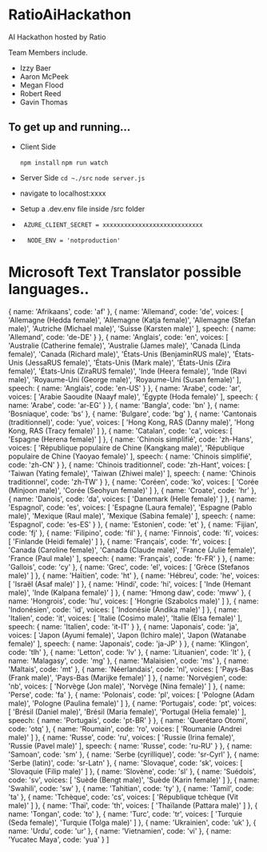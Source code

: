 # RatioAiHackathon
AI Hackathon hosted by Ratio

Team Members include.

* Izzy Baer   
* Aaron McPeek
* Megan Flood
* Robert Reed
* Gavin Thomas

## To get up and running...
  * Client Side

    ``` npm install ```
    ``` npm run watch ```

  * Server Side
    ``` cd ~./src ```
    ``` node server.js ```


* navigate to localhost:xxxx

* Setup a .dev.env file inside /src folder
*      AZURE_CLIENT_SECRET = xxxxxxxxxxxxxxxxxxxxxxxxxxxx 
*       NODE_ENV = 'notproduction' 

# Microsoft Text Translator possible languages..
 { name: 'Afrikaans', code: 'af' },
  { name: 'Allemand',
    code: 'de',
    voices: 
     [ 'Allemagne (Hedda female)',
       'Allemagne (Katja female)',
       'Allemagne (Stefan male)',
       'Autriche (Michael male)',
       'Suisse (Karsten male)' ],
    speech: { name: 'Allemand', code: 'de-DE' } },
  { name: 'Anglais',
    code: 'en',
    voices: 
     [ 'Australie (Catherine female)',
       'Australie (James male)',
       'Canada (Linda female)',
       'Canada (Richard male)',
       'États-Unis (BenjaminRUS male)',
       'États-Unis (JessaRUS female)',
       'États-Unis (Mark male)',
       'États-Unis (Zira female)',
       'États-Unis (ZiraRUS female)',
       'Inde (Heera female)',
       'Inde (Ravi male)',
       'Royaume-Uni (George male)',
       'Royaume-Uni (Susan female)' ],
    speech: { name: 'Anglais', code: 'en-US' } },
  { name: 'Arabe',
    code: 'ar',
    voices: [ 'Arabie Saoudite (Naayf male)', 'Égypte (Hoda female)' ],
    speech: { name: 'Arabe', code: 'ar-EG' } },
  { name: 'Bangla', code: 'bn' },
  { name: 'Bosniaque', code: 'bs' },
  { name: 'Bulgare', code: 'bg' },
  { name: 'Cantonais (traditionnel)',
    code: 'yue',
    voices: 
     [ 'Hong Kong, RAS (Danny male)',
       'Hong Kong, RAS (Tracy female)' ] },
  { name: 'Catalan',
    code: 'ca',
    voices: [ 'Espagne (Herena female)' ] },
  { name: 'Chinois simplifié',
    code: 'zh-Hans',
    voices: 
     [ 'République populaire de Chine (Kangkang male)',
       'République populaire de Chine (Yaoyao female)' ],
    speech: { name: 'Chinois simplifié', code: 'zh-CN' } },
  { name: 'Chinois traditionnel',
    code: 'zh-Hant',
    voices: [ 'Taiwan (Yating female)', 'Taiwan (Zhiwei male)' ],
    speech: { name: 'Chinois traditionnel', code: 'zh-TW' } },
  { name: 'Coréen',
    code: 'ko',
    voices: [ 'Corée (Minjoon male)', 'Corée (Seohyun female)' ] },
  { name: 'Croate', code: 'hr' },
  { name: 'Danois',
    code: 'da',
    voices: [ 'Danemark (Helle female)' ] },
  { name: 'Espagnol',
    code: 'es',
    voices: 
     [ 'Espagne (Laura female)',
       'Espagne (Pablo male)',
       'Mexique (Raul male)',
       'Mexique (Sabina female)' ],
    speech: { name: 'Espagnol', code: 'es-ES' } },
  { name: 'Estonien', code: 'et' },
  { name: 'Fijian', code: 'fj' },
  { name: 'Filipino', code: 'fil' },
  { name: 'Finnois',
    code: 'fi',
    voices: [ 'Finlande (Heidi female)' ] },
  { name: 'Français',
    code: 'fr',
    voices: 
     [ 'Canada (Caroline female)',
       'Canada (Claude male)',
       'France (Julie female)',
       'France (Paul male)' ],
    speech: { name: 'Français', code: 'fr-FR' } },
  { name: 'Gallois', code: 'cy' },
  { name: 'Grec', code: 'el', voices: [ 'Grèce (Stefanos male)' ] },
  { name: 'Haïtien', code: 'ht' },
  { name: 'Hébreu', code: 'he', voices: [ 'Israël (Asaf male)' ] },
  { name: 'Hindi',
    code: 'hi',
    voices: [ 'Inde (Hemant male)', 'Inde (Kalpana female)' ] },
  { name: 'Hmong daw', code: 'mww' },
  { name: 'Hongrois',
    code: 'hu',
    voices: [ 'Hongrie (Szabolcs male)' ] },
  { name: 'Indonésien',
    code: 'id',
    voices: [ 'Indonésie (Andika male)' ] },
  { name: 'Italien',
    code: 'it',
    voices: [ 'Italie (Cosimo male)', 'Italie (Elsa female)' ],
    speech: { name: 'Italien', code: 'it-IT' } },
  { name: 'Japonais',
    code: 'ja',
    voices: 
     [ 'Japon (Ayumi female)',
       'Japon (Ichiro male)',
       'Japon (Watanabe female)' ],
    speech: { name: 'Japonais', code: 'ja-JP' } },
  { name: 'Klingon', code: 'tlh' },
  { name: 'Letton', code: 'lv' },
  { name: 'Lituanien', code: 'lt' },
  { name: 'Malagasy', code: 'mg' },
  { name: 'Malaisien', code: 'ms' },
  { name: 'Maltais', code: 'mt' },
  { name: 'Néerlandais',
    code: 'nl',
    voices: [ 'Pays-Bas (Frank male)', 'Pays-Bas (Marijke female)' ] },
  { name: 'Norvégien',
    code: 'nb',
    voices: [ 'Norvège (Jon male)', 'Norvège (Nina female)' ] },
  { name: 'Perse', code: 'fa' },
  { name: 'Polonais',
    code: 'pl',
    voices: [ 'Pologne (Adam male)', 'Pologne (Paulina female)' ] },
  { name: 'Portugais',
    code: 'pt',
    voices: 
     [ 'Brésil (Daniel male)',
       'Brésil (Maria female)',
       'Portugal (Helia female)' ],
    speech: { name: 'Portugais', code: 'pt-BR' } },
  { name: 'Querétaro Otomi', code: 'otq' },
  { name: 'Roumain',
    code: 'ro',
    voices: [ 'Roumanie (Andrei male)' ] },
  { name: 'Russe',
    code: 'ru',
    voices: [ 'Russie (Irina female)', 'Russie (Pavel male)' ],
    speech: { name: 'Russe', code: 'ru-RU' } },
  { name: 'Samoan', code: 'sm' },
  { name: 'Serbe (cyrillique)', code: 'sr-Cyrl' },
  { name: 'Serbe (latin)', code: 'sr-Latn' },
  { name: 'Slovaque',
    code: 'sk',
    voices: [ 'Slovaquie (Filip male)' ] },
  { name: 'Slovène', code: 'sl' },
  { name: 'Suédois',
    code: 'sv',
    voices: [ 'Suède (Bengt male)', 'Suède (Karin female)' ] },
  { name: 'Swahili', code: 'sw' },
  { name: 'Tahitian', code: 'ty' },
  { name: 'Tamil', code: 'ta' },
  { name: 'Tchèque',
    code: 'cs',
    voices: [ 'République tchèque (Vit male)' ] },
  { name: 'Thaï',
    code: 'th',
    voices: [ 'Thaïlande (Pattara male)' ] },
  { name: 'Tongan', code: 'to' },
  { name: 'Turc',
    code: 'tr',
    voices: [ 'Turquie (Seda female)', 'Turquie (Tolga male)' ] },
  { name: 'Ukrainien', code: 'uk' },
  { name: 'Urdu', code: 'ur' },
  { name: 'Vietnamien', code: 'vi' },
  { name: 'Yucatec Maya', code: 'yua' } ]
